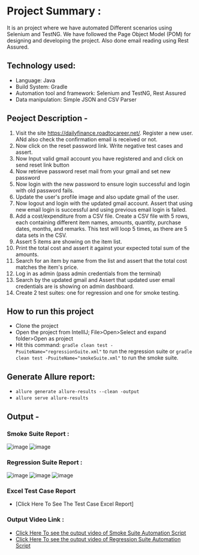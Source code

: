 # Project Summary :
It is an project where we have automated Different scenarios using Selenium and TestNG. We have followed the Page Object Model (POM) for designing and developing the project.
Also done email reading using Rest Assured.
## Technology used:
- Language: Java
- Build System: Gradle
- Automation tool and framework: Selenium and TestNG, Rest Assured
- Data manipulation: Simple JSON and CSV Parser

## Peoject Description -

1. Visit the site https://dailyfinance.roadtocareer.net/. Register a new user. ANd also check the confirmation email is received or not.
2. Now click on the reset password link. Write  negative test cases and assert. 
3. Now Input valid gmail account you have registered and and click on send reset link button
4. Now retrieve password reset mail from your gmail and set new password
5. Now login with the new password to ensure login successful and login with old password fails.
6. Update the user's profile image and also update gmail of the user.
7. Now logout and login with the updated gmail account. Assert that using new email login is successful and using previous email login is failed.
8. Add a cost/expenditure from a CSV file. Create a CSV file with 5 rows, each containing different item names, amounts, quantity, purchase dates, months, and remarks. This test will loop 5 times, as there are 5 data sets in the CSV.
9. Assert 5 items are showing on the item list.
10. Print the total cost and assert it against your expected total sum of the amounts.
11. Search for an item by name from the list and assert that the total cost matches the item's price.
12. Log in as admin (pass admin credentials from the terminal)
13. Search by the updated gmail and Assert that updated user email credentials are is showing on admin dashboard.
14. Create 2 test suites: one for regression and one for smoke testing.

## How to run this project
- Clone the project
- Open the project from IntellIJ; File>Open>Select and expand folder>Open as project
- Hit this command: `gradle clean test -PsuiteName="regressionSuite.xml"` to run the regression suite or `gradle clean test -PsuiteName="smokeSuite.xml"` to run the smoke suite.
## Generate Allure report:

- ``` allure generate allure-results --clean -output ``` 
-   ``` allure serve allure-results ```


## Output -
### Smoke Suite Report :
![image](https://github.com/user-attachments/assets/3f0d4edc-1716-4fe4-b540-ed2634073862)
![image](https://github.com/user-attachments/assets/0e47404a-1d02-4905-9a78-c3b434f91754)

 ### Regression Suite Report :
 ![image](https://github.com/user-attachments/assets/8365adc8-f61e-4d1d-aebb-db87f17baaba)
![image](https://github.com/user-attachments/assets/6aa8f5f6-2b7e-4f33-9b4a-8f0c068599ef)
![image](https://github.com/user-attachments/assets/ae1bac8b-197e-470f-aafd-def4461ced64)

### Excel Test Case Report
- [Click Here To See The Test Case Excel Report]

### Output Video Link :
-  [Click Here To see the output video of Smoke Suite Automation Script ](https://drive.google.com/file/d/12um3Q8S9yi5vAdu84HVxBL7EbaR8YfeV/view?usp=sharing)
- [Click Here To see the output video of Regression Suite Automation Script ](https://drive.google.com/file/d/1lId0Ne5SLCDUqD8mv7lz0wPfBm46r8Po/view?usp=sharing)

